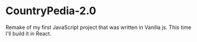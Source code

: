 # CountryPedia-2.0
Remake of my first JavaScript project that was written in Vanilla js. This time I'll build it in React.
